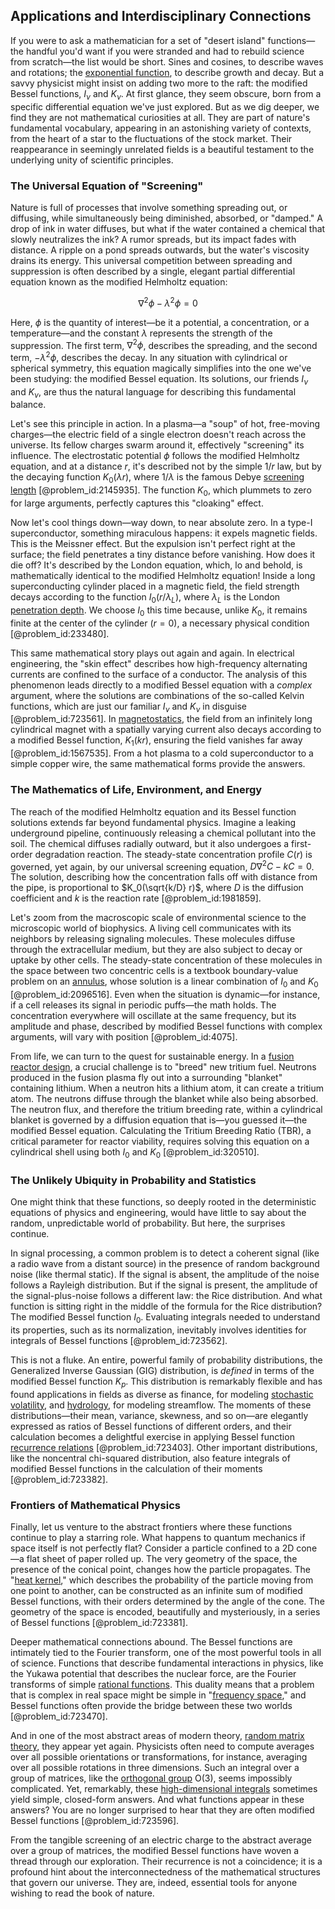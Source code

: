 ## Applications and Interdisciplinary Connections

If you were to ask a mathematician for a set of "desert island" functions—the handful you'd want if you were stranded and had to rebuild science from scratch—the list would be short. Sines and cosines, to describe waves and rotations; the [exponential function](@article_id:160923), to describe growth and decay. But a savvy physicist might insist on adding two more to the raft: the modified Bessel functions, $I_\nu$ and $K_\nu$. At first glance, they seem obscure, born from a specific differential equation we've just explored. But as we dig deeper, we find they are not mathematical curiosities at all. They are part of nature's fundamental vocabulary, appearing in an astonishing variety of contexts, from the heart of a star to the fluctuations of the stock market. Their reappearance in seemingly unrelated fields is a beautiful testament to the underlying unity of scientific principles.

### The Universal Equation of "Screening"

Nature is full of processes that involve something spreading out, or diffusing, while simultaneously being diminished, absorbed, or "damped." A drop of ink in water diffuses, but what if the water contained a chemical that slowly neutralizes the ink? A rumor spreads, but its impact fades with distance. A ripple on a pond spreads outwards, but the water's viscosity drains its energy. This universal competition between spreading and suppression is often described by a single, elegant partial differential equation known as the modified Helmholtz equation:

$$ \nabla^2 \phi - \lambda^2 \phi = 0 $$

Here, $\phi$ is the quantity of interest—be it a potential, a concentration, or a temperature—and the constant $\lambda$ represents the strength of the suppression. The first term, $\nabla^2 \phi$, describes the spreading, and the second term, $-\lambda^2 \phi$, describes the decay. In any situation with cylindrical or spherical symmetry, this equation magically simplifies into the one we've been studying: the modified Bessel equation. Its solutions, our friends $I_\nu$ and $K_\nu$, are thus the natural language for describing this fundamental balance.

Let's see this principle in action. In a plasma—a "soup" of hot, free-moving charges—the electric field of a single electron doesn't reach across the universe. Its fellow charges swarm around it, effectively "screening" its influence. The electrostatic potential $\phi$ follows the modified Helmholtz equation, and at a distance $r$, it's described not by the simple $1/r$ law, but by the decaying function $K_0(\lambda r)$, where $1/\lambda$ is the famous Debye [screening length](@article_id:143303) [@problem_id:2145935]. The function $K_0$, which plummets to zero for large arguments, perfectly captures this "cloaking" effect.

Now let's cool things down—way down, to near absolute zero. In a type-I superconductor, something miraculous happens: it expels magnetic fields. This is the Meissner effect. But the expulsion isn't perfect right at the surface; the field penetrates a tiny distance before vanishing. How does it die off? It's described by the London equation, which, lo and behold, is mathematically identical to the modified Helmholtz equation! Inside a long superconducting cylinder placed in a magnetic field, the field strength decays according to the function $I_0(r/\lambda_L)$, where $\lambda_L$ is the London [penetration depth](@article_id:135984). We choose $I_0$ this time because, unlike $K_0$, it remains finite at the center of the cylinder ($r=0$), a necessary physical condition [@problem_id:233480].

This same mathematical story plays out again and again. In electrical engineering, the "skin effect" describes how high-frequency alternating currents are confined to the surface of a conductor. The analysis of this phenomenon leads directly to a modified Bessel equation with a *complex* argument, where the solutions are combinations of the so-called Kelvin functions, which are just our familiar $I_\nu$ and $K_\nu$ in disguise [@problem_id:723561]. In [magnetostatics](@article_id:139626), the field from an infinitely long cylindrical magnet with a spatially varying current also decays according to a modified Bessel function, $K_1(kr)$, ensuring the field vanishes far away [@problem_id:1567535]. From a hot plasma to a cold superconductor to a simple copper wire, the same mathematical forms provide the answers.

### The Mathematics of Life, Environment, and Energy

The reach of the modified Helmholtz equation and its Bessel function solutions extends far beyond fundamental physics. Imagine a leaking underground pipeline, continuously releasing a chemical pollutant into the soil. The chemical diffuses radially outward, but it also undergoes a first-order degradation reaction. The steady-state concentration profile $C(r)$ is governed, yet again, by our universal screening equation, $D \nabla^2 C - k C = 0$. The solution, describing how the concentration falls off with distance from the pipe, is proportional to $K_0(\sqrt{k/D} r)$, where $D$ is the diffusion coefficient and $k$ is the reaction rate [@problem_id:1981859].

Let's zoom from the macroscopic scale of environmental science to the microscopic world of biophysics. A living cell communicates with its neighbors by releasing signaling molecules. These molecules diffuse through the extracellular medium, but they are also subject to decay or uptake by other cells. The steady-state concentration of these molecules in the space between two concentric cells is a textbook boundary-value problem on an [annulus](@article_id:163184), whose solution is a linear combination of $I_0$ and $K_0$ [@problem_id:2096516]. Even when the situation is dynamic—for instance, if a cell releases its signal in periodic puffs—the math holds. The concentration everywhere will oscillate at the same frequency, but its amplitude and phase, described by modified Bessel functions with complex arguments, will vary with position [@problem_id:4075].

From life, we can turn to the quest for sustainable energy. In a [fusion reactor design](@article_id:159465), a crucial challenge is to "breed" new tritium fuel. Neutrons produced in the fusion plasma fly out into a surrounding "blanket" containing lithium. When a neutron hits a lithium atom, it can create a tritium atom. The neutrons diffuse through the blanket while also being absorbed. The neutron flux, and therefore the tritium breeding rate, within a cylindrical blanket is governed by a diffusion equation that is—you guessed it—the modified Bessel equation. Calculating the Tritium Breeding Ratio (TBR), a critical parameter for reactor viability, requires solving this equation on a cylindrical shell using both $I_0$ and $K_0$ [@problem_id:320510].

### The Unlikely Ubiquity in Probability and Statistics

One might think that these functions, so deeply rooted in the deterministic equations of physics and engineering, would have little to say about the random, unpredictable world of probability. But here, the surprises continue.

In signal processing, a common problem is to detect a coherent signal (like a radio wave from a distant source) in the presence of random background noise (like thermal static). If the signal is absent, the amplitude of the noise follows a Rayleigh distribution. But if the signal is present, the amplitude of the signal-plus-noise follows a different law: the Rice distribution. And what function is sitting right in the middle of the formula for the Rice distribution? The modified Bessel function $I_0$. Evaluating integrals needed to understand its properties, such as its normalization, inevitably involves identities for integrals of Bessel functions [@problem_id:723562].

This is not a fluke. An entire, powerful family of probability distributions, the Generalized Inverse Gaussian (GIG) distribution, is *defined* in terms of the modified Bessel function $K_p$. This distribution is remarkably flexible and has found applications in fields as diverse as finance, for modeling [stochastic volatility](@article_id:140302), and [hydrology](@article_id:185756), for modeling streamflow. The moments of these distributions—their mean, variance, skewness, and so on—are elegantly expressed as ratios of Bessel functions of different orders, and their calculation becomes a delightful exercise in applying Bessel function [recurrence relations](@article_id:276118) [@problem_id:723403]. Other important distributions, like the noncentral chi-squared distribution, also feature integrals of modified Bessel functions in the calculation of their moments [@problem_id:723382].

### Frontiers of Mathematical Physics

Finally, let us venture to the abstract frontiers where these functions continue to play a starring role. What happens to quantum mechanics if space itself is not perfectly flat? Consider a particle confined to a 2D cone—a flat sheet of paper rolled up. The very geometry of the space, the presence of the conical point, changes how the particle propagates. The "[heat kernel](@article_id:171547)," which describes the probability of the particle moving from one point to another, can be constructed as an infinite sum of modified Bessel functions, with their orders determined by the angle of the cone. The geometry of the space is encoded, beautifully and mysteriously, in a series of Bessel functions [@problem_id:723381].

Deeper mathematical connections abound. The Bessel functions are intimately tied to the Fourier transform, one of the most powerful tools in all of science. Functions that describe fundamental interactions in physics, like the Yukawa potential that describes the nuclear force, are the Fourier transforms of simple [rational functions](@article_id:153785). This duality means that a problem that is complex in real space might be simple in "[frequency space](@article_id:196781)," and Bessel functions often provide the bridge between these two worlds [@problem_id:723470].

And in one of the most abstract areas of modern theory, [random matrix theory](@article_id:141759), they appear yet again. Physicists often need to compute averages over all possible orientations or transformations, for instance, averaging over all possible rotations in three dimensions. Such an integral over a group of matrices, like the [orthogonal group](@article_id:152037) O(3), seems impossibly complicated. Yet, remarkably, these [high-dimensional integrals](@article_id:137058) sometimes yield simple, closed-form answers. And what functions appear in these answers? You are no longer surprised to hear that they are often modified Bessel functions [@problem_id:723596].

From the tangible screening of an electric charge to the abstract average over a group of matrices, the modified Bessel functions have woven a thread through our exploration. Their recurrence is not a coincidence; it is a profound hint about the interconnectedness of the mathematical structures that govern our universe. They are, indeed, essential tools for anyone wishing to read the book of nature.